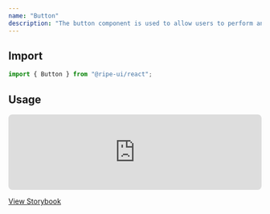 ```yaml
---
name: "Button"
description: "The button component is used to allow users to perform an action."
---
```


## Import

```jsx
import { Button } from "@ripe-ui/react";
```

## Usage

<iframe style="border-radius:8px; border:none; width:100%;" src="https://storybook.ripe-ui.com/iframe.html?args=&id=components-button--primary&viewMode=story"></iframe>

[View Storybook](https://google.com)
